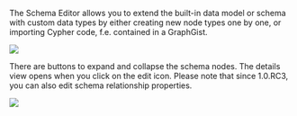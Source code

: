 The Schema Editor allows you to extend the built-in data model or schema with custom data types by either creating new node types one by one, or importing Cypher code, f.e. contained in a GraphGist.

<img src="/schema_editor_rc3.png_thumb_300x173" class="zoomable" />

There are buttons to expand and collapse the schema nodes. The details view opens when you click on the edit icon. Please note that since 1.0.RC3, you can also edit schema relationship properties.

<img src="/schema_editor_detail_rc3.png_thumb_300x173" class="zoomable" />
